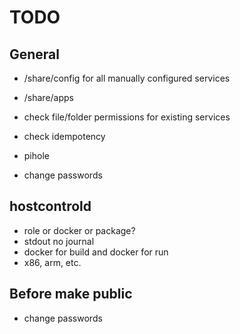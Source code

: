 TODO
====

General
-------

* /share/config for all manually configured services
* /share/apps

* check file/folder permissions for existing services
* check idempotency

* pihole
* change passwords


hostcontrold
------------

* role or docker or package?
* stdout no journal
* docker for build and docker for run
* x86, arm, etc.


Before make public
------------------

* change passwords
